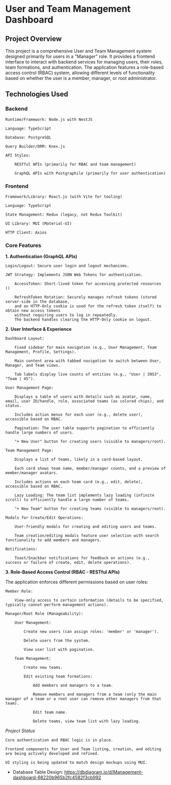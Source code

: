 # User and Team Management Dashboard

## Project Overview

This project is a comprehensive User and Team Management system designed primarily for users in a "Manager" role. It provides a frontend interface to interact with backend services for managing users, their roles, team formations, and authentication. The application features a role-based access control (RBAC) system, allowing different levels of functionality based on whether the user is a member, manager, or root administrator.

## Technologies Used

### Backend

    Runtime/Framework: Node.js with NestJS

    Language: TypeScript

    Database: PostgreSQL

    Query Builder/ORM: Knex.js

    API Styles:

        RESTful APIs (primarily for RBAC and team management)

        GraphQL APIs with Postgraphile (primarily for user authentication)

### Frontend

    Framework/Library: React.js (with Vite for tooling)

    Language: TypeScript

    State Management: Redux (legacy, not Redux Toolkit)

    UI Library: MUI (Material-UI)

    HTTP Client: Axios

### Core Features

**1. Authentication (GraphQL APIs)**

    Login/Logout: Secure user login and logout mechanisms.

    JWT Strategy: Implements JSON Web Tokens for authentication.

        AccessToken: Short-lived token for accessing protected resources ()

        RefreshToken Rotation: Securely manages refresh tokens (stored server-side in the database,
        and an HTTP-Only cookie is used for the refresh token itself) to obtain new access tokens
        without requiring users to log in repeatedly.
        The backend handles clearing the HTTP-Only cookie on logout.

**2. User Interface & Experience**

    Dashboard Layout:

        Fixed sidebar for main navigation (e.g., User Management, Team Management, Profile, Settings).

        Main content area with tabbed navigation to switch between User, Manager, and Team views.

        Tab labels display live counts of entities (e.g., "User | 3953", "Team | 45").

    User Management Page:

        Displays a table of users with details such as avatar, name, email, user ID/handle, role, associated teams (as colored chips), and status.

        Includes action menus for each user (e.g., delete user), accessible based on RBAC.

        Pagination: The user table supports pagination to efficiently handle large numbers of users.

        "+ New User" button for creating users (visible to managers/root).

    Team Management Page:

        Displays a list of teams, likely in a card-based layout.

        Each card shows team name, member/manager counts, and a preview of member/manager avatars.

        Includes actions on each team card (e.g., edit, delete), accessible based on RBAC.

        Lazy Loading: The team list implements lazy loading (infinite scroll) to efficiently handle a large number of teams.

        "+ New Team" button for creating teams (visible to managers/root).

    Modals for Create/Edit Operations:

        User-friendly modals for creating and editing users and teams.

        Team creation/editing modals feature user selection with search functionality to add members and managers.

    Notifications:

        Toast/Snackbar notifications for feedback on actions (e.g., success or failure of create, edit, delete operations).

**3. Role-Based Access Control (RBAC - RESTful APIs)**

The application enforces different permissions based on user roles:

    Member Role:

        View-only access to certain information (details to be specified, typically cannot perform management actions).

    Manager/Root Role (Manageability):

        User Management:

            Create new users (can assign roles: 'member' or 'manager').

            Delete users from the system.

            View user list with pagination.

        Team Management:

            Create new teams.

            Edit existing team formations:

                Add members and managers to a team.

                Remove members and managers from a team (only the main manager of a team or a root user can remove other managers from that team).

                Edit team name.

                Delete teams, view team list with lazy loading.

_Project Status_

    Core authentication and RBAC logic is in place.

    Frontend components for User and Team listing, creation, and editing are being actively developed and refined.

    UI styling is being updated to match design mockups using MUI.

- Database Table Design: https://dbdiagram.io/d/Management-dashboard-68220b965b2fc4582f3cb992
